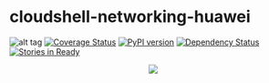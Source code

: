 # cloudshell-networking-huawei
![alt tag](https://travis-ci.org/QualiSystems/cloudshell-networking-huawei.svg?branch=dev)
[![Coverage Status](https://coveralls.io/repos/github/QualiSystems/cloudshell-networking-huawei/badge.svg?branch=dev)](https://coveralls.io/github/QualiSystems/cloudshell-networking-huawei?branch=dev)
[![PyPI version](https://badge.fury.io/py/cloudshell-networking-huawei.svg)](https://badge.fury.io/py/cloudshell-networking-huawei)
[![Dependency Status](https://dependencyci.com/github/QualiSystems/cloudshell-networking-Huawei/badge)](https://dependencyci.com/github/QualiSystems/cloudshell-networking-Huawei)
[![Stories in Ready](https://badge.waffle.io/QualiSystems/cloudshell-networking-huawei.svg?label=ready&title=Ready)](http://waffle.io/QualiSystems/cloudshell-networking-huawei)

<p align="center">
<img src="https://github.com/QualiSystems/devguide_source/raw/master/logo.png"></img>
</p>
